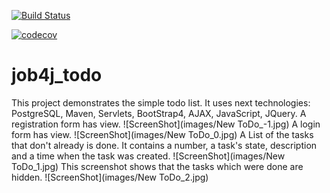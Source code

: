 
[![Build Status](https://travis-ci.com/KirAlex008/job4j_todo.svg?branch=master)](https://travis-ci.com/KirAlex008/job4j_todo)

[![codecov](https://codecov.io/gh/KirAlex008/job4j_todo/branch/master/graph/badge.svg?token=g7LTV5jp4E)](https://codecov.io/gh/KirAlex008/job4j_todo)

job4j_todo
=============

This project demonstrates the simple todo list.
It uses next technologies: PostgreSQL, Maven, Servlets, BootStrap4, AJAX, JavaScript, JQuery.
A registration form has view.
![ScreenShot](images/New ToDo_-1.jpg)
A login form has view.
![ScreenShot](images/New ToDo_0.jpg)
A List of the tasks that don't already is done. It contains a number, a task's state, description and a time when the task was created. 
![ScreenShot](images/New ToDo_1.jpg)
This screenshot shows that the tasks which were done are hidden.
![ScreenShot](images/New ToDo_2.jpg)

